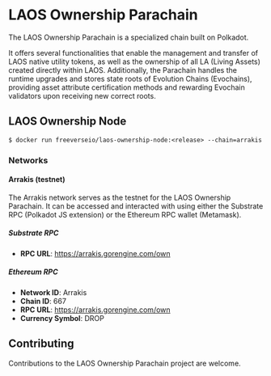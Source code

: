 # LAOS Ownership Parachain

The LAOS Ownership Parachain is a specialized chain built on Polkadot. 

It offers several functionalities that enable the management and transfer of LAOS native utility tokens, as well as the ownership of all LA (Living Assets) created directly within LAOS. Additionally, the Parachain handles the runtime upgrades and stores state roots of Evolution Chains (Evochains), providing asset attribute certification methods and rewarding Evochain validators upon receiving new correct roots. 

## LAOS Ownership Node

```
$ docker run freeverseio/laos-ownership-node:<release> --chain=arrakis
```

### Networks
#### Arrakis (testnet)

The Arrakis network serves as the testnet for the LAOS Ownership Parachain. It can be accessed and interacted with using either the Substrate RPC (Polkadot JS extension) or the Ethereum RPC wallet (Metamask).

##### Substrate RPC
* **RPC URL**: https://arrakis.gorengine.com/own

##### Ethereum RPC
* **Network ID**: Arrakis
* **Chain ID**: 667
* **RPC URL**: https://arrakis.gorengine.com/own
* **Currency Symbol**: DROP

## Contributing

Contributions to the LAOS Ownership Parachain project are welcome.
